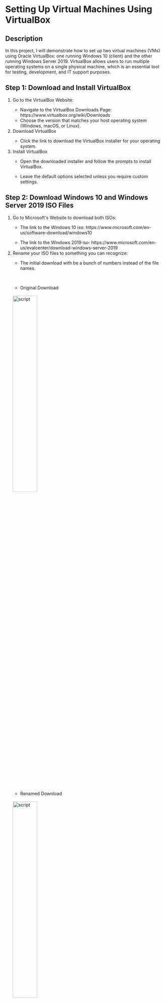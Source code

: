 # Setting Up Virtual Machines Using VirtualBox
<h2>Description</h2>
In this project, I will demonstrate how to set up two virtual machines (VMs) using Oracle VirtualBox: one running Windows 10 (client) and the other running Windows Server 2019. VirtualBox allows users to run multiple operating systems on a single physical machine, which is an essential tool for testing, development, and IT support purposes.
<br />
<h2>Step 1: Download and Install VirtualBox </h2>
<ol>
   <li>Go to the VirtualBox Website:</li>
   <ul>
      <li>Navigate to the VirtualBox Downloads Page: https://www.virtualbox.org/wiki/Downloads</li>
      <li>Choose the version that matches your host operating system (Windows, macOS, or Linux).</li>
   </ul>
   <li>Download VirtualBox </li>
   <ul>
      <li>Click the link to download the VirtualBox installer for your operating system.</li>
   </ul>
   <li>Install VirtualBox</li>
   <ul>
      <li>Open the downloaded installer and follow the prompts to install VirtualBox.</li>
   </ul>
   <ul>
      <li>Leave the default options selected unless you require custom settings.</li>
   </ul>
</ol>
<h2>Step 2: Download Windows 10 and Windows Server 2019 ISO Files</h2>
<ol>
   <li>Go to Microsoft's Website to download both ISOs:</li>
   <ul>
      <li>The link to the Windows 10 iso: https://www.microsoft.com/en-us/software-download/windows10</li>
   </ul>
   <ul>
      <li>The link to the Windows 2019 iso: https://www.microsoft.com/en-us/evalcenter/download-windows-server-2019</li>
   </ul>
   <li>Rename your ISO files to something you can recognize:</li>
   <ul>
      <li>The initial download with be a bunch of numbers instead of the file names.</li>
   </ul>
   <ul>
         <br/>
      </li>
   </ul>
   <ul><li>Original Download</li></ul>
   <br/>
   <img src="https://imgur.com/7KT2ggW.png" height="40%" width="40%" alt="script"/>
   <br/>
   <ul><li>Renamed Download</li></ul>
   <br/>
   <img src="https://imgur.com/rVoTuWD.png" height="40%" width="40%" alt="script"/>
   <br/>
</ol>
<h2>Step 3: Create a New Virtual Machine (Windows 10)</h2>
<ol>
<li>Open VirtualBox: </li>
<ul>
<li>Launch VirtualBox from your desktop or start menu.</li>
</ul>
<li>Create a New VM:</li>
<ul>
<li>Click New to create a new virtual machine.</li>
</ul>
<li>Name Your VM:</li>
<ul>
<li>Enter a name (e.g., "Windows 10 VM").</li>
</ul>
<ul>
<li>Select the Type as Microsoft Windows and the Version as Windows 10 (64-bit).</li>
</ul>
<ul>
<li>Click Next.</li>
</ul>
   <br/>
   <img src="https://imgur.com/Pgy1AUt.png" height="40%" width="40%" alt="script"/>
   <br/>
</li></ul>
<li>Allocate Memory (RAM):</li>
<ul>
<li>Select how much RAM you want to allocate. For Windows 10, at least 2 GB (2048 MB) is recommended. For processor amount, if you have a PC with good RAM, use atleast 4 processors to aid in increased VM speed. If you are unsure you can just use 1 processor and click Next.</li>
</ul>
<br/>
<img src="https://imgur.com/5nfIONS.png" height="40%" width="40%" alt="script"/>
<br/>   
<li>Create a Virtual Hard Disk:</li>
<ul>
<li>Choose Create a virtual hard disk now and click Create.</li>
</ul>
<li>Select Storage:</li>
<ul>
<li>Choose Dynamically allocated so that the disk grows as needed and click Next.</li>
</ul>
<li>Set Disk Size:</li>
<ul>
<li>Allocate at least 50 GB for Windows 10 and click Create.</li>
</ul>
<br/>
<img src="https://imgur.com/Z8iJoAq.png" height="40%" width="40%" alt="script"/>
<br/>    
</ol>
<h2>Step 4: Install Windows 10 </h2>
<ol>
   <li>Mount the Windows 10 ISO:</li>
   <ul>
      <li>Select your newly created Windows 10 VM and click Start.</li>
   </ul>
   <ul>
      <li>A window will prompt you to select a start-up disk. Click the folder icon and navigate to the Windows 10 ISO you downloaded.</li>
   </ul>
   <ul>
      <li>Select the ISO and Click "Mount and Retry Boot"</li>
   </ul>
   <br/>
   <img src="https://imgur.com/bdcVL5v.png" height="40%" width="40%" alt="script"/>
   <br/>
   <li>Begin the Windows Installation:</li>
   </ul>
   <ul>
      <li>Follow the on-screen prompts to install Windows 10.</li>
   </ul>
   <ul>
      <li>Which type of installation do you want? - "Custom: Install Windows only (advanced)"</li>
   </ul>
    <ul>
      <li>Where do you want to install Windows? - Select "Drive 0 Unallocated Space" - Click Next.</li>
   </ul>
   <ul>
      <li>Choose the appropriate settings, including language, time, and keyboard layout.</li>
   </ul>
   <img src="https://imgur.com/qnI6FeZ.png" height="30%" width="30%" alt="script"/>
   <li>Create a User:</li>
   <ul>
      <li>During installation, you'll be asked to create a username and password for the new Windows 10 instance.</li>
   </ul>
   <li>Complete Installation:</li>
   <ul>
      <li>After the installation finishes, restart the VM. You’ll have a working instance of Windows 10.</li>
   </ul>
</ol>
<h2>Step 5: Create a New Virtual Machine (Windows Server 2019)</h2>
<ol>
   <li>Open VirtualBox: </li>
   <ul>
      <li>Launch VirtualBox from your desktop or start menu.</li>
   </ul>
   <li>Create a New VM:</li>
   <ul>
      <li>In the VirtualBox Manager, click New again to create a second VM for Windows Server 2019.</li>
   </ul>
   <li>Name Your VM:</li>
   <ul>
      <li>Name the VM (e.g., "Windows Server 2019 VM").</li>
   </ul>
   <ul>
      <li>Select Microsoft Windows as the type and Windows 2019 (64-bit) as the version.</li>
   </ul>
   <ul>
      <li>Click Next.</li>
   </ul>
      <img src="https://imgur.com/r9rOuCo.png" height="30%" width="30%" alt="script"/>
   </li></ul>
   <li>Allocate Memory (RAM):</li>
   <ul>
      <li>Select how much RAM you want to allocate. For Windows Server 2019, at least 4 GB (4096 MB) is recommended. For processor amount, if you have a PC with good RAM, use atleast 4 processors to aid in increased VM speed. If you are unsure you can just use 1 processor and click Next.</li>
   </ul>
<br/>
   <img src="https://imgur.com/z4P9Aga.png" height="40%" width="40%" alt="script"/>
<br/>
   <li>Create a Virtual Hard Disk:</li>
   <ul>
      <li>Choose Create a virtual hard disk now and click Create.</li>
   </ul>
   <li>Select Storage:</li>
   <ul>
      <li>Choose Dynamically allocated so that the disk grows as needed and click Next.</li>
   </ul>
   <li>Set Disk Size:</li>
   <ul>
      <li>Allocate at least 60 GB for Windows Server 2019 and click Create.</li>
   </ul>
<br/>
   <img src="https://imgur.com/O2iLUGR.png" height="40%" width="40%" alt="script"/>
<br/> 
</ol>
<h2>Step 6: Install Windows Server 2019</h2>
<ol>
   <li>Mount the Windows Server 2019 ISO:</li>
   <ul>
      <li>Select the new Windows Server 2019 VM and click Start.</li>
   </ul>
   <ul>
      <li>A window will prompt you to select a start-up disk. Click the folder icon and navigate to the Windows Server 2019 ISO you downloaded.
Select the ISO and Click "Mount and Retry Boot"</li>
   </ul>
   <br/>
   <img src="https://imgur.com/9tjz8Oa.png" height="40%" width="40%" alt="script"/>
   <br/>
   <li>Begin Windows Server Installation:</li>
   <ul>
      <li>Follow the on-screen instructions to install Windows Server 2019.</li>
   </ul>
    <ul>
      <li>Select Windows Server 2019 Standard (Desktop Experience) as the installation type.</li>
   </ul>
   <ul>
      <li>Choose the appropriate options for language, time, and keyboard input.</li>
   </ul>
<li>Set Administrator Account:</li>
    <ul>
      <li>Set up a password for the Administrator account.</li>
   </ul>
<li>Complete Installation:</li>
    <ul>
      <li>After installation is complete, restart the virtual machine.</li>
   </ul>
   </li></ul>
</ol>
<h2>Step 7: Finalize the VMs</h2>
<ol>
   <li>Install Guest Additions (Optional):</li>
   <ul>
      <li>For better performance, you can install Guest Additions by clicking Devices > Insert Guest Additions CD Image in VirtualBox, then following the installation prompts in each VM.</li>
   </ul>
   <li>Update Windows:</li>
   <ul>
      <li>Log into both VMs and run Windows Update to make sure your system is up-to-date.</li>
   </ul>
    <ul>
      <li>For Windows 10, open Settings > Update & Security > Windows Update.</li>
   </ul>
    <ul>
      <li>For Windows Server 2019, open Server Manager > Local Server > Windows Update.</li>
   </ul>
</ol>
   <h2>Step 8: Test Connectivity Between VMs (Optional)</h2>
<ol>
   <li>Set Network Settings:</li>
   <ul>
      <li>You can set up the network settings in VirtualBox to allow the two VMs to communicate with each other. Click on one VM at a time and go to Settings > Network for each VM and check "Enable Network Adapter", Attached to: Host-only Adapter, select the available or created adapter of your choice but make sure both VMs have the exact same Network Settins.</li>
   </ul>
   <br/>
   <img src="https://imgur.com/b84H3JZ.png" height="40%" width="40%" alt="script"/>
   <br/>
   <li>Ping Between VMs: </li>
   <ul>
      <li>Open Command Prompt on each VM and ping the other VM to ensure network connectivity. Use the following command: 'ipconfig' to grab each VMs individual IP. While logged into Windows 10 VM in command prompt, run 'ping -your server 2019 VM IP-'. You should receive a reply indicating the two VMs can communicate over the same network. </li>
   </ul>
    
</ol>
<h2>Step 9: Conclusion</h2>
In this project, we have successfully set up virtual machines for both Windows 10 and Windows Server 2019 using VirtualBox. These VMs can be used to simulate various IT environments, conduct tests, or practice system administration tasks. This project is a great way to demonstrate your virtualization and IT skills in your e-portfolio.    
<ol></ol>
